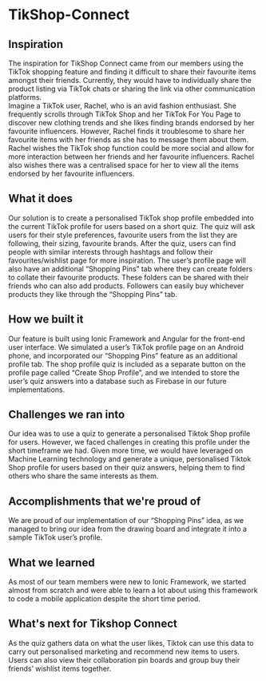 # TikShop-Connect

## Inspiration

The inspiration for TikShop Connect came from our members using the TikTok shopping feature and finding it difficult to share their favourite items amongst their friends. Currently, they would have to individually share the product listing via TikTok chats or sharing the link via other communication platforms.  
Imagine a TikTok user, Rachel, who is an avid fashion enthusiast. She frequently scrolls through TikTok Shop and her TikTok For You Page to discover new clothing trends and she likes finding brands endorsed by her favourite influencers. However, Rachel finds it troublesome to share her favourite items with her friends as she has to message them about them. Rachel wishes the TikTok shop function could be more social and allow for more interaction between her friends and her favourite influencers. Rachel also wishes there was a centralised space for her to view all the items endorsed by her favourite influencers.

## What it does

Our solution is to create a personalised TikTok shop profile embedded into the current TikTok profile for users based on a short quiz. The quiz will ask users for their style preferences, favourite users from the list they are following, their sizing, favourite brands. After the quiz, users can find people with similar interests through hashtags and follow their favourites/wishlist page for more inspiration. The user’s profile page will also have an additional “Shopping Pins” tab where they can create folders to collate their favourite products. These folders can be shared with their friends who can also add products. Followers can easily buy whichever products they like through the “Shopping Pins” tab.

## How we built it

Our feature is built using Ionic Framework and Angular for the front-end user interface. We simulated a user’s TikTok profile page on an Android phone, and incorporated our “Shopping Pins” feature as an additional profile tab. The shop profile quiz is included as a separate button on the profile page called “Create Shop Profile”, and we intended to store the user’s quiz answers into a database such as Firebase in our future implementations.

## Challenges we ran into

Our idea was to use a quiz to generate a personalised Tiktok Shop profile for users. However, we faced challenges in creating this profile under the short timeframe we had. Given more time, we would have leveraged on Machine Learning technology and generate a unique, personalised Tiktok Shop profile for users based on their quiz answers, helping them to find others who share the same interests as them.

## Accomplishments that we're proud of

We are proud of our implementation of our “Shopping Pins” idea, as we managed to bring our idea from the drawing board and integrate it into a sample TikTok user’s profile.

## What we learned

As most of our team members were new to Ionic Framework, we started almost from scratch and were able to learn a lot about using this framework to code a mobile application despite the short time period.

## What's next for Tikshop Connect

As the quiz gathers data on what the user likes, Tiktok can use this data to carry out personalised marketing and recommend new items to users. Users can also view their collaboration pin boards and group buy their friends’ wishlist items together.
